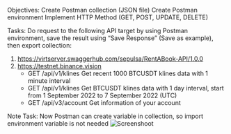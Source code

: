 Objectives:
Create Postman collection (JSON file)
Create Postman environment
Implement HTTP Method (GET, POST, UPDATE, DELETE) 

Tasks:
Do request to the following API target by using Postman environment, save the result using “Save Response” (Save as example), then export collection:

1. https://virtserver.swaggerhub.com/sepulsa/RentABook-API/1.0.0
2. https://testnet.binance.vision
    - GET /api/v1/klines Get recent 1000 BTCUSDT klines data with 1 minute interval
    - GET /api/v1/klines Get BTCUSDT klines data with 1 day interval, start from 1 September 2022 to 7 September 2022 (UTC)
    - GET /api/v3/account Get information of your account

Note Task:
Now Postman can create variable in collection, so import environment variable is not needed
![Screenshoot](https://raw.github.com/rafiudd/Golang-Mini-Course-Alterra/master/DAY-1/collection_variables.png)